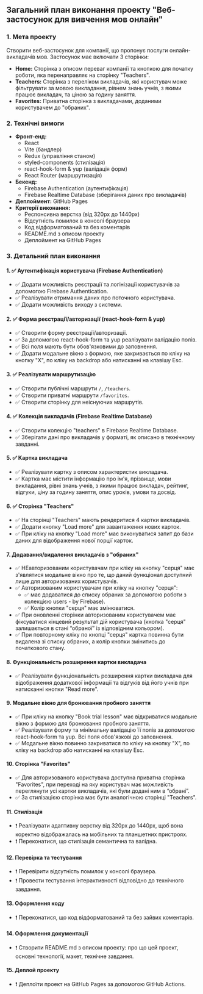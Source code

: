## Загальний план виконання проекту "Веб-застосунок для вивчення мов онлайн"

### 1. Мета проекту

Створити веб-застосунок для компанії, що пропонує послуги онлайн-викладачів мов. Застосунок має включати 3 сторінки:

- **Home:** Сторінка з описом переваг компанії та кнопкою для початку роботи, яка перенаправляє на сторінку "Teachers".
- **Teachers:** Сторінка з переліком викладачів, які користувач може фільтрувати за мовою викладання, рівнем знань учнів, з якими працює викладач, та ціною за годину заняття.
- **Favorites:** Приватна сторінка з викладачами, доданими користувачем до "обраних".

### 2. Технічні вимоги

- **Фронт-енд:**
  - React
  - Vite (бандлер)
  - Redux (управління станом)
  - styled-components (стилізація)
  - react-hook-form & yup (валідація форм)
  - React Router (маршрутизація)
- **Бекенд:**
  - Firebase Authentication (аутентифікація)
  - Firebase Realtime Database (зберігання даних про викладачів)
- **Деплоймент:** GitHub Pages
- **Критерії виконання:**
  - Респонсивна верстка (від 320px до 1440px)
  - Відсутність помилок в консолі браузера
  - Код відформатований та без коментарів
  - README.md з описом проекту
  - Деплоймент на GitHub Pages

### 3. Детальний план виконання

#### 1. ✅ Аутентифікація користувача (Firebase Authentication)

- ✅ Додати можливість реєстрації та логінізації користувачів за допомогою Firebase Authentication.
- ✅ Реалізувати отримання даних про поточного користувача.
- ✅ Додати можливість виходу з системи.

#### 2. ✅ Форма реєстрації/авторизації (react-hook-form & yup)

- ✅ Створити форму реєстрації/авторизації.
- ✅ За допомогою react-hook-form та yup реалізувати валідацію полів.
- ✅ Всі поля мають бути обов'язковими до заповнення.
- ✅ Додати модальне вікно з формою, яке закривається по кліку на кнопку "X", по кліку на backdrop або натисканні на клавішу Esc.

#### 3. ✅ Реалізувати маршрутизацію

- ✅ Створити публічні маршрути `/`, `/teachers`.
- ✅ Створити приватні маршрути `/favorites`.
- ✅ Створити сторінку для неіснуючих маршрутів.

#### 4. ✅ Колекція викладачів (Firebase Realtime Database)

- ✅ Створити колекцію "teachers" в Firebase Realtime Database.
- ✅ Зберігати дані про викладачів у форматі, як описано в технічному завданні.

#### 5. ✅ Картка викладача

- ✅ Реалізувати картку з описом характеристик викладача.
- ✅ Картка має містити інформацію про ім'я, прізвище, мови викладання, рівні знань учнів, з якими працює викладач, рейтинг, відгуки, ціну за годину заняття, опис уроків, умови та досвід.

#### 6. ✅ Сторінка "Teachers"

- ✅ На сторінці "Teachers" мають рендеритися 4 картки викладачів.
- ✅ Додати кнопку "Load more" для завантаження нових карток.
- ✅ При кліку на кнопку "Load more" має виконуватися запит до бази даних для відображення нової порції карток.

#### 7. Додавання/видалення викладачів з "обраних"

- ✅ НЕавторизованим користувачам при кліку на кнопку "серця" має з'являтися модальне вікно про те, що даний функціонал доступний лише для авторизованих користувачів.
- ✅ Авторизованим користувачам при кліку на кнопку "серця":
  - ✅ має додаватися до списку обраних за допомогою роботи з колекцією users - by Firebase).
  - ✅ Колір кнопки "серця" має змінюватися.
- ✅ При оновленні сторінки авторизованим користувачем має фіксуватися кінцевий результат дій користувача (кнопка "серця" залишається в стані “обраної” із відповідним кольором).
- ✅ При повторному кліку по кнопці "серця" картка повинна бути видалена зі списку обраних, а колір кнопки змінитись до початкового стану.

#### 8. Функціональність розширення картки викладача

- ✅ Реалізувати функціональність розширення картки викладача для відображення додаткової інформації та відгуків від його учнів при натисканні кнопки "Read more".

#### 9. Модальне вікно для бронювання пробного заняття

- ✅ При кліку на кнопку "Book trial lesson" має відкриватися модальне вікно з формою для бронювання пробного заняття.
- ✅ Реалізувати форму та мінімальну валідацію її полів за допомогою react-hook-form та yup. Всі поля обов'язкові до заповнення.
- ✅ Модальне вікно повинно закриватися по кліку на кнопку "X", по кліку на backdrop або натисканні на клавішу Esc.

#### 10. Сторінка "Favorites"

- ✅ Для авторизованого користувача доступна приватна сторінка "Favorites", при переході на яку користувач має можливість переглянути усі картки викладачів, які були додані ним в “обрані”.
- ✅ За стилізацією сторінка має бути аналогічною сторінці "Teachers".

#### 11. Стилізація

- ❗ Реалізувати адаптивну верстку від 320px до 1440px, щоб вона коректно відображалась на мобільних та планшетних пристроях.
- ❗ Переконатися, що стилізація семантична та валідна.

#### 12. Перевірка та тестування

- ❗ Перевірити відсутність помилок у консолі браузера.
- ❗ Провести тестування інтерактивності відповідно до технічного завдання.

#### 13. Оформлення коду

- ❗ Переконатися, що код відформатований та без зайвих коментарів.

#### 14. Оформлення документації

- ❗ Створити README.md з описом проекту: про що цей проект, основні технології, макет, технічне завдання.

#### 15. Деплой проекту

- ❗ Деплоїти проект на GitHub Pages за допомогою GitHub Actions.
